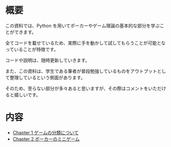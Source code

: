 # 概要

この資料では、Python を用いてポーカーやゲーム理論の基本的な部分を学ぶことができます。

全てコードを載せているため、実際に手を動かして試してもらうことが可能となっていることが特徴です。

コードや説明は、随時更新していきます。

また、この資料は、学生である筆者が普段勉強しているものをアウトプットとして整理しているという側面があります。

そのため、至らない部分が多々あると思いますが、その際はコメントをいただけると嬉しいです。

# 内容

- [Chapter 1 ゲームの分類について](https://github.com/yu5uke-1024/poker_and_game_theory/blob/main/Doc/Chapter1.md)
- [Chapter 2 ポーカーのミニゲーム](https://github.com/yu5uke-1024/poker_and_game_theory/blob/main/Doc/Chapter1.md)
